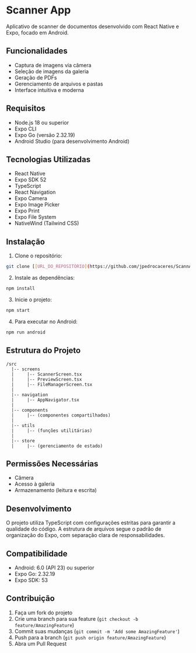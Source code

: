 # Scanner App

Aplicativo de scanner de documentos desenvolvido com React Native e Expo, focado em Android.

## Funcionalidades

- Captura de imagens via câmera
- Seleção de imagens da galeria
- Geração de PDFs
- Gerenciamento de arquivos e pastas
- Interface intuitiva e moderna

## Requisitos

- Node.js 18 ou superior
- Expo CLI
- Expo Go (versão 2.32.19)
- Android Studio (para desenvolvimento Android)

## Tecnologias Utilizadas

- React Native
- Expo SDK 52
- TypeScript
- React Navigation
- Expo Camera
- Expo Image Picker
- Expo Print
- Expo File System
- NativeWind (Tailwind CSS)

## Instalação

1. Clone o repositório:
```bash
git clone [[URL_DO_REPOSITÓRIO](https://github.com/jpedrocaceres/ScannApp)]
```

2. Instale as dependências:
```bash
npm install
```

3. Inicie o projeto:
```bash
npm start
```

4. Para executar no Android:
```bash
npm run android
```

## Estrutura do Projeto

```
/src
  |-- screens
  |     |-- ScannerScreen.tsx
  |     |-- PreviewScreen.tsx
  |     |-- FileManagerScreen.tsx
  |
  |-- navigation
  |     |-- AppNavigator.tsx
  |
  |-- components
  |     |-- (componentes compartilhados)
  |
  |-- utils
  |     |-- (funções utilitárias)
  |
  |-- store
  |     |-- (gerenciamento de estado)
```

## Permissões Necessárias

- Câmera
- Acesso à galeria
- Armazenamento (leitura e escrita)

## Desenvolvimento

O projeto utiliza TypeScript com configurações estritas para garantir a qualidade do código. A estrutura de arquivos segue o padrão de organização do Expo, com separação clara de responsabilidades.

## Compatibilidade

- Android: 6.0 (API 23) ou superior
- Expo Go: 2.32.19
- Expo SDK: 53

## Contribuição

1. Faça um fork do projeto
2. Crie uma branch para sua feature (`git checkout -b feature/AmazingFeature`)
3. Commit suas mudanças (`git commit -m 'Add some AmazingFeature'`)
4. Push para a branch (`git push origin feature/AmazingFeature`)
5. Abra um Pull Request
